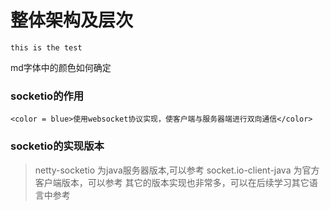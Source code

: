 # 整体架构及层次

```code
this is the test
```

md字体中的颜色如何确定
### socketio的作用
```
<color = blue>使用websocket协议实现，使客户端与服务器端进行双向通信</color>

```

### socketio的实现版本

>netty-socketio 为java服务器版本,可以参考
>socket.io-client-java 为官方客户端版本，可以参考
>其它的版本实现也非常多，可以在后续学习其它语言中参考
